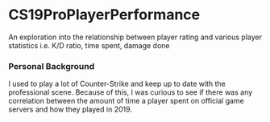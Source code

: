 # CS19ProPlayerPerformance
An exploration into the relationship between player rating and various player statistics i.e. K/D ratio, time spent, damage done

### Personal Background
I used to play a lot of Counter-Strike and keep up to date with the professional scene. Because of this, I was curious to see if there was any correlation between the amount of time a player spent on official game servers and how they played in 2019.

